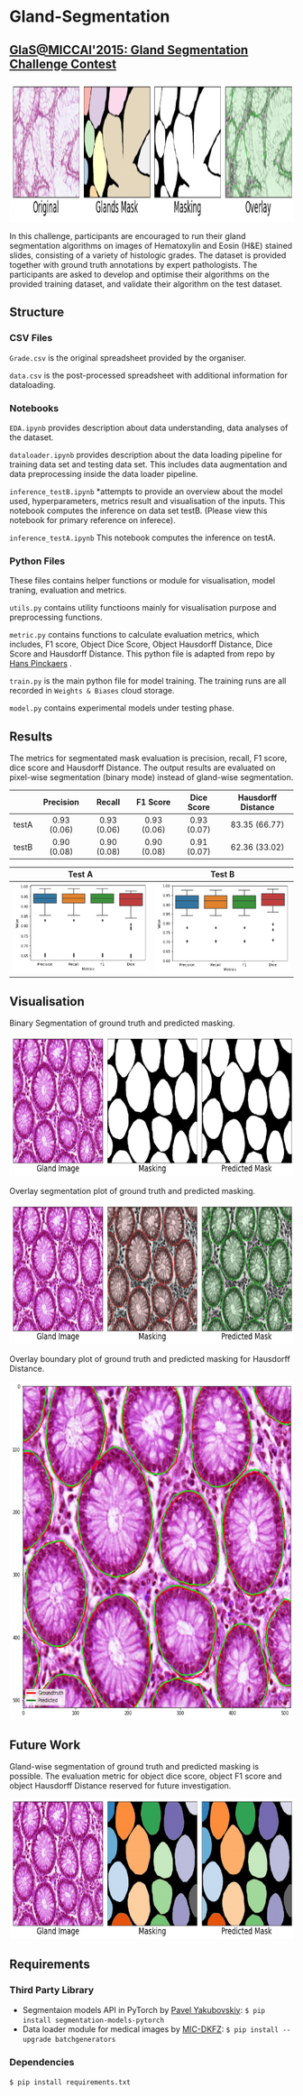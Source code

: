 # Gland-Segmentation
## [GlaS@MICCAI'2015: Gland Segmentation Challenge Contest](https://warwick.ac.uk/fac/cross_fac/tia/data/glascontest/)

<p align="center">
<img src="fig/glas_img.png" width="800" height="250">
</p>

In this challenge, participants are encouraged to run their gland segmentation algorithms on images of Hematoxylin and Eosin (H&E) stained slides, consisting of a variety of histologic grades. The dataset is provided together with ground truth annotations by expert pathologists. The participants are asked to develop and optimise their algorithms on the provided training dataset, and validate their algorithm on the test dataset.

## Structure
### CSV Files
`Grade.csv` is the original spreadsheet provided by the organiser. 

`data.csv` is the post-processed spreadsheet with additional information for dataloading. 

### Notebooks
`EDA.ipynb` provides description about data understanding, data analyses of the dataset. 

`dataloader.ipynb` provides description about the data loading pipeline for training data set and testing data set. This includes data augmentation and data preprocessing inside the data loader pipeline. 

`inference_testB.ipynb` *attempts to provide an overview about the model used, hyperparameters, metrics result and visualisation of the inputs. This notebook computes the inference on data set testB. (Please view this notebook for primary reference on inferece). 

`inference_testA.ipynb` This notebook computes the inference on testA.

### Python Files
These files contains helper functions or module for visualisation, model traning, evaluation and metrics. 

`utils.py` contains utility functioons mainly for visualisation purpose and preprocessing functions. 

`metric.py` contains functions to calculate evaluation metrics, which includes, F1 score, Object Dice Score, Object Hausdorff Distance, Dice Score and Hausdorff Distance. This python file is adapted from repo by [Hans Pinckaers](https://github.com/DIAGNijmegen/neural-odes-segmentation) . 

`train.py` is the main python file for model training. The training runs are all recorded in `Weights & Biases` cloud storage. 

`model.py` contains experimental models under testing phase.

## Results 
The metrics for segmentated mask evaluation is precision, recall, F1 score, dice score and Hausdorff Distance. The output results are evaluated on pixel-wise segmentation (binary mode) instead of gland-wise segmentation. 

|   | Precision  | Recall | F1 Score | Dice Score | Hausdorff Distance |
| :-------------: | :-------------: | :-------------: | :-------------: | :-------------: | :-------------: |
| testA  | 0.93 (0.06)  | 0.93 (0.06) | 0.93 (0.06) | 0.93 (0.07) | 83.35 (66.77) |
| testB  | 0.90 (0.08)  | 0.90 (0.08) | 0.90 (0.08) | 0.91 (0.07) | 62.36 (33.02) |

|Test A|Test B|
|:--:|:--:|
|![](fig/testA_boxplot.png)|![](fig/testB_boxplot.png)|

## Visualisation 
Binary Segmentation of ground truth and predicted masking. 
<p align="center">
<img src="fig/binary_segmentation.png" width="800" height="250">
</p>
Overlay segmentation plot of ground truth and predicted masking. 
<p align="center">
<img src="fig/overlay_segmentation.png" width="800" height="250">
</p>
Overlay boundary plot of ground truth and predicted masking for Hausdorff Distance.  
<p align="center">
<img src="fig/hausdorff.png" width="600" height="600">
</p>

## Future Work
Gland-wise segmentation of ground truth and predicted masking is possible. The evaluation metric for object dice score, object F1 score and object Hausdorff Distance reserved for future investigation. 

<p align="center">
<img src="fig/gland_wise.png" width="800" height="250">
</p>

## Requirements 
### Third Party Library
- Segmentaion models API in PyTorch by [Pavel Yakubovskiy](https://github.com/qubvel/segmentation_models.pytorch): `$ pip install segmentation-models-pytorch`
- Data loader module for medical images by [MIC-DKFZ](https://github.com/MIC-DKFZ/batchgenerators): `$ pip install --upgrade batchgenerators`

### Dependencies 
`$ pip install requirements.txt`

